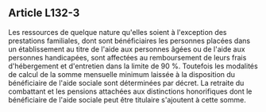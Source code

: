 ## Article L132-3

Les ressources de quelque nature qu'elles soient à l'exception des prestations familiales, dont sont
bénéficiaires les personnes placées dans un établissement au titre de l'aide aux personnes âgées ou de l'aide
aux personnes handicapées, sont affectées au remboursement de leurs frais d'hébergement et d'entretien dans
la limite de 90 %. Toutefois les modalités de calcul de la somme mensuelle minimum laissée à la disposition
du bénéficiaire de l'aide sociale sont déterminées par décret. La retraite du combattant et les pensions
attachées aux distinctions honorifiques dont le bénéficiaire de l'aide sociale peut être titulaire s'ajoutent à
cette somme.

